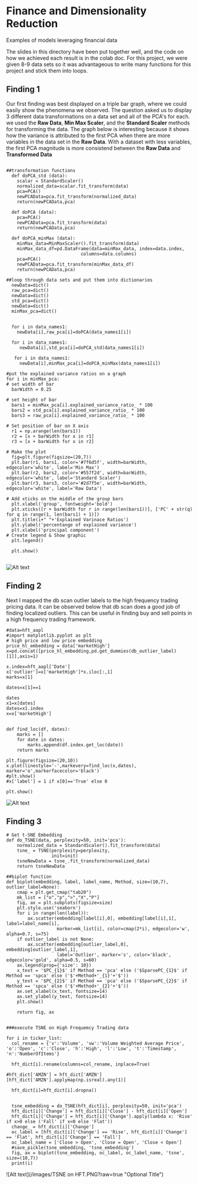 # Finance and Dimensionality Reduction
 Examples of models leveraging financial data

The slides in this directory have been put together well, and the code on how we achieved each result is in the colab doc. For this project, we were given 8-9 data sets so it was advantageous to write many functions for this project and stick them into loops. 

## Finding 1
Our first finding was best displayed on a triple bar graph, where we could easily show the phenomena we observed. The question asked us to display 3 different data transformations on a data set and all of the PCA's for each. we used the **Raw Data**, **Min Max Scaler**, and the **Standard Scaler** methods for transforming the data. The graph below is interesting because it shows how the variance is attributed to the first PCA when there are more variables in the data set in the **Raw Data**. With a dataset with less variables, the first PCA magnitude is more consistend between the **Raw Data** and **Transformed Data**

```

##transformation functions
  def doPCA_std (data):
    scalar = StandardScaler()
    normalized_data=scalar.fit_transform(data)
    pca=PCA()
    newPCAData=pca.fit_transform(normalized_data)
    return(newPCAData,pca)
  
  def doPCA (data):
    pca=PCA()
    newPCAData=pca.fit_transform(data)
    return(newPCAData,pca)
  
  def doPCA_minMax (data):
    minMax_data=MinMaxScaler().fit_transform(data)
    minMax_data_df=pd.DataFrame(data=minMax_data, index=data.index,
                            columns=data.columns)
    pca=PCA()
    newPCAData=pca.fit_transform(minMax_data_df)
    return(newPCAData,pca)
    
##loop through data sets and put them into dictionaries     
  newData=dict()
  raw_pca=dict()
  newData=dict()
  std_pca=dict()
  newData=dict()
  minMax_pca=dict()


  for i in data_names1:
    newData[i],raw_pca[i]=doPCA(data_names1[i])
  
  for i in data_names1:
     newData[i],std_pca[i]=doPCA_std(data_names1[i])
   
   for i in data_names1:
     newData[i],minMax_pca[i]=doPCA_minMax(data_names1[i])
     
#put the explained variance ratios on a graph     
for i in minMax_pca:
# set width of bar
  barWidth = 0.25
 
# set height of bar
  bars1 = minMax_pca[i].explained_variance_ratio_ * 100
  bars2 = std_pca[i].explained_variance_ratio_ * 100
  bars3 = raw_pca[i].explained_variance_ratio_ * 100
 
# Set position of bar on X axis
  r1 = np.arange(len(bars1))
  r2 = [x + barWidth for x in r1]
  r3 = [x + barWidth for x in r2]
 
# Make the plot
  fig=plt.figure(figsize=(20,7))
  plt.bar(r1, bars1, color='#7f6d5f', width=barWidth, edgecolor='white', label='Min Max')
  plt.bar(r2, bars2, color='#557f2d', width=barWidth, edgecolor='white', label='Standard Scaler')
  plt.bar(r3, bars3, color='#2d7f5e', width=barWidth, edgecolor='white', label='Raw Data')
 
# Add xticks on the middle of the group bars
  plt.xlabel('group', fontweight='bold')
  plt.xticks([r + barWidth for r in range(len(bars1))], ['PC' + str(q) for q in range(1, len(bars1) + 1)])
  plt.title(i+" "+'Explained Varinace Ratios')
  plt.ylabel('percentange of explained variance')
  plt.xlabel('principal component')
# Create legend & Show graphic
  plt.legend()

  plt.show()
  
```

![Alt text](/images/PCA_EVR.PNG?raw=true "Optional Title")

## Finding 2

Next I mapped the db scan outlier labels to the high frequency trading pricing data. It can be observed below that db scan does a good job of finding localized outliers. This can be useful in finding buy and sell points in a high frequency trading framework.  

```
#data=hft_aapl
#import matplotlib.pyplot as plt
# high price and low price embedding
price_hl_embedding = data['marketHigh']
x=pd.concat([price_hl_embedding,pd.get_dummies(db_outlier_label)[1]],axis=1)

x.index=hft_aapl['Date']
x['outlier']=x['marketHigh']*x.iloc[:,1]
marks=x[1]

dates=x[1]==1

dates
x1=x[dates]
dates=x1.index
x=x['marketHigh']


def find_loc(df, dates):
    marks = []
    for date in dates:
        marks.append(df.index.get_loc(date))
    return marks

plt.figure(figsize=(20,10))
x.plot(linestyle='-',markevery=find_loc(x,dates), marker='o',markerfacecolor='black')
#plt.show()
#x['label'] = 1 if x[0]=='True' else 0

plt.show()
```

![Alt text](/images/Outliers_price_space.png?raw=true "Optional Title")

## Finding 3

```
# Get t-SNE Embedding
def do_TSNE(data, perplexity=50, init='pca'):
    normalized_data = StandardScaler().fit_transform(data)
    tsne_ = TSNE(perplexity=perplexity,
                 init=init)
    tsneNewData = tsne_.fit_transform(normalized_data)
    return tsneNewData

##biplot function
def biplot(embedding, label, label_name, Method, size=(10,7), outlier_label=None):
    cmap = plt.get_cmap("tab20")
    mk_list = ["o","p",">","X","P"]
    fig, ax = plt.subplots(figsize=size)
    plt.style.use('seaborn')
    for i in range(len(label)):
        ax.scatter(embedding[label[i],0], embedding[label[i],1], label=label_name[i],
                   marker=mk_list[i], color=cmap(2*i), edgecolor='w', alpha=0.7, s=75)
    if outlier_label is not None:
        ax.scatter(embedding[outlier_label,0], embedding[outlier_label,1], 
                   label='Outlier', marker='s', color='black', edgecolor='gold', alpha=0.5, s=60)
    ax.legend(prop={'size': 10})
    x_text = '$PC_{1}$' if Method == 'pca' else ('$SparsePC_{1}$' if Method == 'spca' else ('$'+Method+'_{1}'+'$'))
    y_text = '$PC_{2}$' if Method == 'pca' else ('$SparsePC_{2}$' if Method == 'spca' else ('$'+Method+'_{2}'+'$'))
    ax.set_xlabel(x_text, fontsize=14)
    ax.set_ylabel(y_text, fontsize=14)
    plt.show()
    
    return fig, ax


###execute TSNE on High Frequemcy Trading data

for i in ticker_list:
  col_rename = {'v':'Volume', 'vw':'Volume Weighted Average Price', 'o':'Open', 'c':'Close', 'h':'High', 'l':'Low', 't':'Timestamp', 'n':'NumberOfItems'}

  hft_dict[i].rename(columns=col_rename, inplace=True)

#hft_dict['AMZN'] = hft_dict['AMZN'][hft_dict['AMZN'].applymap(np.isreal).any(1)]

  hft_dict[i]=hft_dict[i].dropna()

  
  tsne_embedding = do_TSNE(hft_dict[i], perplexity=50, init='pca')
  hft_dict[i]['Change'] = hft_dict[i]['Close'] - hft_dict[i]['Open']
  hft_dict[i]['Change'] = hft_dict[i]['Change'].apply(lambda x: 'Rise' if x>0 else ('Fall' if x<0 else 'Flat'))
  change_ = hft_dict[i]['Change']
  oc_label = [hft_dict[i]['Change'] == 'Rise', hft_dict[i]['Change'] == 'Flat', hft_dict[i]['Change'] == 'Fall']
  oc_label_name = ['Close > Open', 'Close = Open', 'Close < Open']
  #save_pickle(tsne_embedding, 'tsne_embedding')
  fig, ax = biplot(tsne_embedding, oc_label, oc_label_name, 'tsne', size=(10,7))
  print(i)    

```  

![Alt text](/images/TSNE on HFT.PNG?raw=true "Optional Title")  








